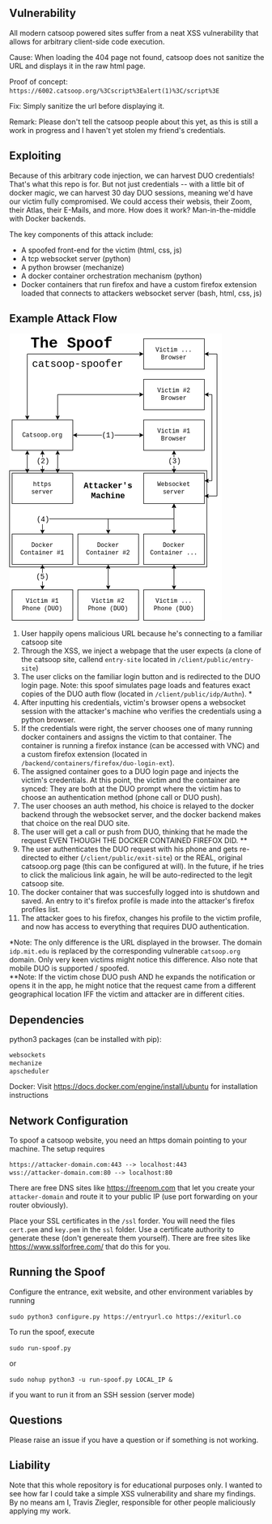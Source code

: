 ## Vulnerability
All modern catsoop powered sites suffer from a neat XSS vulnerability that allows for arbitrary client-side code execution. 

Cause: 
When loading the 404 page not found, catsoop does not sanitize the URL and displays it in the raw html page. 

Proof of concept: 
`https://6002.catsoop.org/%3Cscript%3Ealert(1)%3C/script%3E`

Fix: 
Simply sanitize the url before displaying it. 

Remark: 
Please don't tell the catsoop people about this yet, as this is still a work in progress and I haven't yet stolen my friend's credentials.

## Exploiting
Because of this arbitrary code injection, we can harvest DUO credentials! That's what this repo is for. But not just credentials -- with a little bit of docker magic, we can harvest 30 day DUO sessions, meaning we'd have our victim fully compromised. We could access their websis, their Zoom, their Atlas, their E-Mails, and more. How does it work? Man-in-the-middle with Docker backends.

The key components of this attack include: 

- A spoofed front-end for the victim (html, css, js) 
- A tcp websocket server (python) 
- A python browser (mechanize) 
- A docker container orchestration mechanism (python) 
- Docker containers that run firefox and have a custom firefox extension loaded that connects to attackers websocket server (bash, html, css, js)

## Example Attack Flow
                         
![](/readme/graph.png)
                                                                             
1. User happily opens malicious URL because he's connecting to a familiar catsoop site 
2. Through the XSS, we inject a webpage that the user expects (a clone of the catsoop site, callend `entry-site` located in `/client/public/entry-site`)
3. The user clicks on the familiar login button and is redirected to the DUO login page. Note: this spoof simulates page loads and features exact copies of the DUO auth flow (located in `/client/public/idp/Authn`). \*
4. After inputting his credentials, victim's browser opens a websocket session with the attacker's machine who verifies the credentials using a python browser. 
5. If the credentials were right, the server chooses one of many running docker containers and assigns the victim to that container. The container is running a firefox instance (can be accessed with VNC) and a custom firefox extension (located in `/backend/containers/firefox/duo-login-ext`). 
6. The assigned container goes to a DUO login page and injects the victim's credentials. At this point, the victim and the container are synced: They are both at the DUO prompt where the victim has to choose an authentication method (phone call or DUO push). 
7. The user chooses an auth method, his choice is relayed to the docker backend through the websocket server, and the docker backend makes that choice on the real DUO site. 
8. The user will get a call or push from DUO, thinking that he made the request EVEN THOUGH THE DOCKER CONTAINED FIREFOX DID. \*\*
9. The user authenticates the DUO request with his phone and gets re-directed to either (`/client/public/exit-site`) or the REAL, original catsoop.org page (this can be configured at will). In the future, if he tries to click the malicious link again, he will be auto-redirected to the legit catsoop site. 
10. The docker container that was succesfully logged into is shutdown and saved. An entry to it's firefox profile is made into the attacker's firefox profiles list. 
11. The attacker goes to his firefox, changes his profile to the victim profile, and now has access to everything that requires DUO authentication.

\*Note: The only difference is the URL displayed in the browser. The domain `idp.mit.edu` is replaced by the corresponding vulnerable `catsoop.org` domain. Only very keen victims might notice this difference. Also note that mobile DUO is supported / spoofed.  
\*\*Note: If the victim chose DUO push AND he expands the notification or opens it in the app, he might notice that the request came from a different geographical location IFF the victim and attacker are in different cities. 

## Dependencies
python3 packages (can be installed with pip):
```
websockets
mechanize
apscheduler
```
Docker: 
Visit https://docs.docker.com/engine/install/ubuntu for installation instructions

## Network Configuration
To spoof a catsoop website, you need an https domain pointing to your machine. The setup requires 

```
https://attacker-domain.com:443 --> localhost:443
wss://attacker-domain.com:80 --> localhost:80
```

There are free DNS sites like https://freenom.com that let you create your `attacker-domain` and route it to your public IP (use port forwarding on your router obviously).

Place your SSL certificates in the `/ssl` forder. You will need the files `cert.pem` and `key.pem` in the `ssl` folder. Use a certificate authority to generate these (don't genereate them yourself). There are free sites like https://www.sslforfree.com/ that do this for you.
                                                                                                                                        
## Running the Spoof
Configure the entrance, exit website, and other environment variables by running

`sudo python3 configure.py https://entryurl.co https://exiturl.co`

To run the spoof, execute 

`sudo run-spoof.py`

or 

`sudo nohup python3 -u run-spoof.py LOCAL_IP &`

if you want to run it from an SSH session (server mode) 

## Questions
Please raise an issue if you have a question or if something is not working. 

## Liability
Note that this whole repository is for educational purposes only. I wanted to see how far I could take a simple XSS vulnerability and share my findings. By no means am I, Travis Ziegler, responsible for other people maliciously applying my work. 
